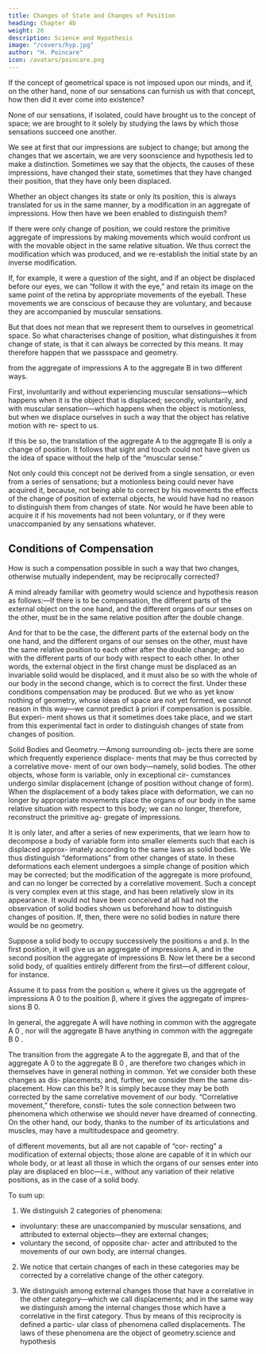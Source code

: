 ```yaml
---
title: Changes of State and Changes of Position
heading: Chapter 4b
weight: 26
description: Science and Hypothesis
image: "/covers/hyp.jpg"
author: "H. Poincare"
icon: /avatars/poincare.png
---
```





If the concept of geometrical space is not imposed upon our minds, and if, on the other hand, none of our sensations can furnish us with that concept, how then did it ever come into existence?

None of our sensations, if isolated, could have brought us to the concept of space; we are brought to it solely by studying the laws by which those sensations succeed one another. 

We see at first that our impressions are subject to change; but among the changes that we ascertain, we are very soonscience and hypothesis led to make a distinction. Sometimes we say that the objects, the causes of these impressions, have changed
their state, sometimes that they have changed their position, that they have only been displaced. 

Whether an object changes its state or only its position, this is always translated for us in the same manner, by a modification in an aggregate of impressions. How then have we been
enabled to distinguish them? 

If there were only change of position, we could restore the primitive aggregate of impressions by making movements which would confront us with the movable object in the same relative situation. We thus correct the modification which was produced, and we re-establish the initial state by an inverse modification. 

If, for example, it were a question of the sight, and if an object be displaced before our eyes, we
can “follow it with the eye,” and retain its image on the
same point of the retina by appropriate movements of the
eyeball. These movements we are conscious of because
they are voluntary, and because they are accompanied
by muscular sensations. 

But that does not mean that we represent them to ourselves in geometrical space. So
what characterises change of position, what distinguishes
it from change of state, is that it can always be corrected
by this means. It may therefore happen that we passspace and geometry.

from the aggregate of impressions A to the aggregate B
in two different ways. 

First, involuntarily and without experiencing muscular sensations—which happens when
it is the object that is displaced; secondly, voluntarily,
and with muscular sensation—which happens when the
object is motionless, but when we displace ourselves in
such a way that the object has relative motion with re-
spect to us. 

If this be so, the translation of the aggregate A to the aggregate B is only a change of position. It follows that sight and touch could not have given us the
idea of space without the help of the “muscular sense.”

Not only could this concept not be derived from a single sensation, or even from a series of sensations; but a motionless being could never have acquired it, because, not
being able to correct by his movements the effects of the
change of position of external objects, he would have had
no reason to distinguish them from changes of state. Nor
would he have been able to acquire it if his movements
had not been voluntary, or if they were unaccompanied
by any sensations whatever.


## Conditions of Compensation

How is such a compensation possible in such a way that two changes, otherwise mutually independent, may be reciprocally corrected? 

A mind already familiar with geometry would science and hypothesis reason as follows:—If there is to be compensation, the different parts of the external object on the one hand, and
the different organs of our senses on the other, must be in
the same relative position after the double change. 

And for that to be the case, the different parts of the external
body on the one hand, and the different organs of our
senses on the other, must have the same relative position
to each other after the double change; and so with the
different parts of our body with respect to each other. In
other words, the external object in the first change must
be displaced as an invariable solid would be displaced,
and it must also be so with the whole of our body in the
second change, which is to correct the first. Under these
conditions compensation may be produced. But we who
as yet know nothing of geometry, whose ideas of space are
not yet formed, we cannot reason in this way—we cannot
predict à priori if compensation is possible. But experi-
ment shows us that it sometimes does take place, and we
start from this experimental fact in order to distinguish
changes of state from changes of position.

Solid Bodies and Geometry.—Among surrounding ob-
jects there are some which frequently experience displace-
ments that may be thus corrected by a correlative move-
ment of our own body—namely, solid bodies. The other objects, whose form is variable, only in exceptional cir-
cumstances undergo similar displacement (change of position without change of form). When the displacement
of a body takes place with deformation, we can no longer
by appropriate movements place the organs of our body
in the same relative situation with respect to this body;
we can no longer, therefore, reconstruct the primitive ag-
gregate of impressions.

It is only later, and after a series of new experiments,
that we learn how to decompose a body of variable form
into smaller elements such that each is displaced approx-
imately according to the same laws as solid bodies. We
thus distinguish “deformations” from other changes of
state. In these deformations each element undergoes a
simple change of position which may be corrected; but
the modification of the aggregate is more profound, and
can no longer be corrected by a correlative movement.
Such a concept is very complex even at this stage, and
has been relatively slow in its appearance. It would not
have been conceived at all had not the observation of solid
bodies shown us beforehand how to distinguish changes
of position.
If, then, there were no solid bodies in nature there
would be no geometry.

Suppose a solid body to occupy successively the positions `α` and `β`. In the first position, it will give us an aggregate of
impressions A, and in the second position the aggregate of impressions B. Now let there be a second solid body,
of qualities entirely different from the first—of different
colour, for instance. 

Assume it to pass from the position `α`, where it gives us the aggregate of impressions A 0
to the position β, where it gives the aggregate of impres-
sions B 0. 

In general, the aggregate A will have nothing in
common with the aggregate A 0 , nor will the aggregate B
have anything in common with the aggregate B 0 . 

The transition from the aggregate A to the aggregate B, and
that of the aggregate A 0 to the aggregate B 0 , are therefore
two changes which in themselves have in general nothing
in common. Yet we consider both these changes as dis-
placements; and, further, we consider them the same dis-
placement. How can this be? It is simply because they
may be both corrected by the same correlative movement
of our body. “Correlative movement,” therefore, consti-
tutes the sole connection between two phenomena which
otherwise we should never have dreamed of connecting.
On the other hand, our body, thanks to the number
of its articulations and muscles, may have a multitudespace and geometry.

of different movements, but all are not capable of “cor-
recting” a modification of external objects; those alone
are capable of it in which our whole body, or at least all
those in which the organs of our senses enter into play
are displaced en bloc—i.e., without any variation of their
relative positions, as in the case of a solid body.

To sum up:

1. We distinguish 2 categories of phenomena:
  - involuntary: these are unaccompanied by muscular sensations, and attributed to external objects—they are external changes;
  - voluntary the second, of opposite char-
acter and attributed to the movements of our own body,
are internal changes.

2. We notice that certain changes of each in these categories may be corrected by a correlative change of the other category.

3. We distinguish among external changes those that
have a correlative in the other category—which we call
displacements; and in the same way we distinguish among
the internal changes those which have a correlative in the
first category.
Thus by means of this reciprocity is defined a partic-
ular class of phenomena called displacements. The laws
of these phenomena are the object of geometry.science and hypothesis


